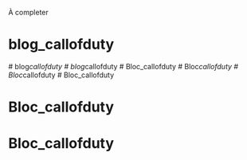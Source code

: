 À completer
# blog_callofduty
#   b l o g _ c a l l o f d u t y  
 #   b l o g _ c a l l o f d u t y  
 # Bloc_callofduty
#   B l o c _ c a l l o f d u t y  
 #   B l o c _ c a l l o f d u t y  
 # Bloc_callofduty
# Bloc_callofduty
# Bloc_callofduty
